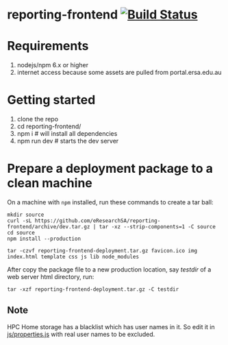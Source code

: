 # reporting-frontend [![Build Status](https://travis-ci.org/eResearchSA/reporting-frontend.svg)](https://travis-ci.org/eResearchSA/reporting-frontend)

# Requirements
 1. nodejs/npm 6.x or higher
 1. internet access because some assets are pulled from portal.ersa.edu.au

# Getting started
 1. clone the repo
 1. cd reporting-frontend/
 1. npm i # will install all dependencies
 1. npm run dev # starts the dev server

# Prepare a deployment package to a clean machine

On a machine with `npm` installed, run these commands to create a tar ball:

```shell
mkdir source
curl -sL https://github.com/eResearchSA/reporting-frontend/archive/dev.tar.gz | tar -xz --strip-components=1 -C source
cd source
npm install --production

tar -czvf reporting-frontend-deployment.tar.gz favicon.ico img index.html template css js lib node_modules
```

After copy the package file to a new production location, say *testdir* of a web server html directory, run:

`tar -xzf reporting-frontend-deployment.tar.gz -C testdir`

## Note
HPC Home storage has a blacklist which has user names in it. So edit it in [js/properties.js](js/properties.js)
with real user names to be excluded.